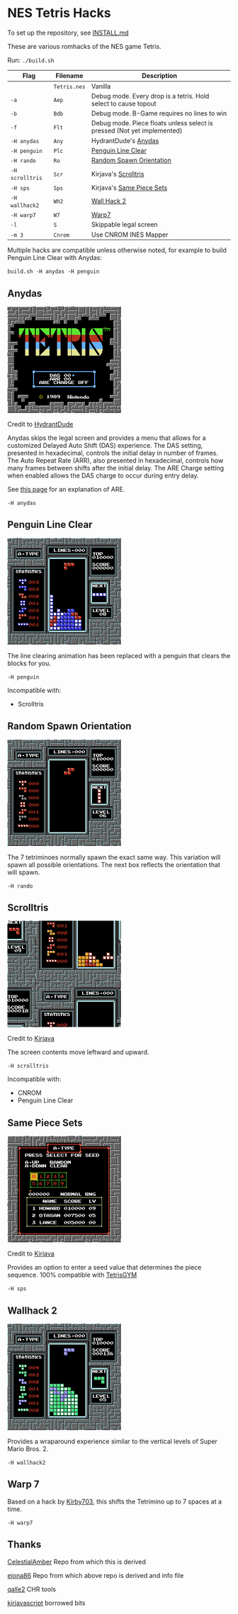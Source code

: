 # NES Tetris Hacks

To set up the repository, see [INSTALL.md](INSTALL.md)

These are various romhacks of the NES game Tetris.

Run:
`./build.sh`

| Flag        | Filename    | Description            | 
| ----------- | ----------- |------------------------|
|             |`Tetris.nes`| Vanilla                |
| `-a`        | `Aep`      | Debug mode.  Every drop is a tetris.  Hold select to cause topout |
| `-b`        | `Bdb`      | Debug mode.  B-Game requires no lines to win |
| `-f`        | `Flt`      | Debug mode.  Piece floats unless select is pressed (Not yet implemented) |
| `-H anydas` | `Any`      | HydrantDude's [Anydas](#anydas) |
| `-H penguin`| `Plc`      | [Penguin Line Clear](#penguin-line-clear) |
| `-H rando`  | `Ro`       | [Random Spawn Orientation](#random-spawn-orientation) |
| `-H scrolltris`| `Scr`   | Kirjava's [Scrolltris](#scrolltris) |
| `-H sps`    | `Sps`      | Kirjava's [Same Piece Sets](#same-piece-sets) |
| `-H wallhack2`| `Wh2`    | [Wall Hack 2](#wallhack-2) |
| `-H warp7`  | `W7`       | [Warp7](#warp7) |
| `-l`        | `S`        | Skippable legal screen |
| `-m 3`      | `Cnrom`    | Use CNROM INES Mapper  |

Multiple hacks are compatible unless otherwise noted, for example to build Penguin Line Clear with Anydas:

    build.sh -H anydas -H penguin

## Anydas

![Anydas](./assets/Anydas.png)

Credit to [HydrantDude](https://www.youtube.com/@hydrantdude3642)

Anydas skips the legal screen and provides a menu that allows for a customized Delayed Auto Shift (DAS) experience.  The DAS setting, presented in hexadecimal, controls the initial delay in number of frames.  The Auto Repeat Rate (ARR), also presented in hexadecimal, controls how many frames between shifts after the initial delay.   The ARE Charge setting when enabled allows the DAS charge to occur during entry delay.   

See [this page](https://tetris.fandom.com/wiki/ARE) for an explanation of ARE.

    -H anydas


## Penguin Line Clear

![PenguinLineClear](./assets/PenguinLineClear.gif)

The line clearing animation has been replaced with a penguin that clears the blocks for you.

    -H penguin

Incompatible with:
* Scrolltris

## Random Spawn Orientation

![RandomOrientation](./assets/RandomOrientation.png)

The 7 tetriminoes normally spawn the exact same way.  This variation will spawn all possible orientations.  The next box reflects the orientation that will spawn.

    -H rando

## Scrolltris

![Scrolltris](./assets/Scrolltris.gif)

Credit to [Kirjava](https://kirjava.xyz/)

The screen contents move leftward and upward.

    -H scrolltris

Incompatible with:
* CNROM
* Penguin Line Clear

## Same Piece Sets

![SamePieceSets](./assets/SamePieceSets.png)

Credit to [Kirjava](https://kirjava.xyz/)

Provides an option to enter a seed value that determines the piece sequence.  100% compatible with [TetrisGYM](https://github.com/kirjavascript/TetrisGYM)

    -H sps


## Wallhack 2

![Wallhack2](./assets/Wallhack2.gif)

Provides a wraparound experience similar to the vertical levels of Super Mario Bros. 2.  

    -H wallhack2


## Warp 7

Based on a hack by [Kirby703](https://github.com/Kirby703), this shifts the Tetrimino up to 7 spaces at a time.

    -H warp7


## Thanks

[CelestialAmber](https://github.com/CelestialAmber/TetrisNESDisasm) Repo from which this is derived

[ejona86](https://github.com/ejona86/taus) Repo from which above repo is derived and info file

[qalle2](https://github.com/qalle2/nes-util) CHR tools

[kirjavascript](https://github.com/kirjavascript/TetrisGYM) borrowed bits

